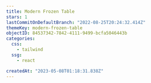 ```yaml
---
title: Modern Frozen Table
stars: 1
lastCommitOnDefaultBranch: "2022-08-25T20:24:32.414Z"
themeKey: modern-frozen-table
objectID: 84537342-7842-4111-9499-bcfa5046443b
categories:
  css:
    - tailwind
  ssg:
    - react

createdAt: "2023-05-08T01:18:31.838Z"
---
```

